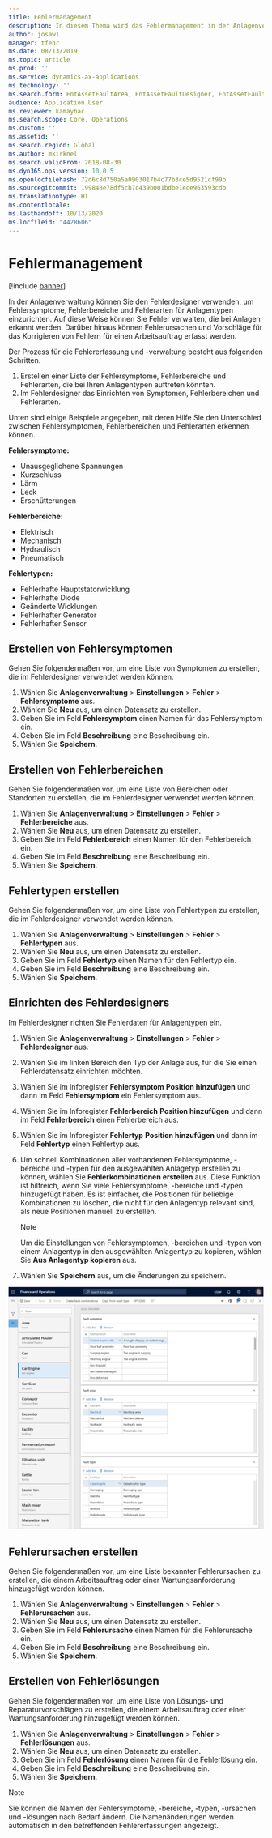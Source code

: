 ```yaml
---
title: Fehlermanagement
description: In diesem Thema wird das Fehlermanagement in der Anlagenverwaltung erläutert.
author: josaw1
manager: tfehr
ms.date: 08/13/2019
ms.topic: article
ms.prod: ''
ms.service: dynamics-ax-applications
ms.technology: ''
ms.search.form: EntAssetFaultArea, EntAssetFaultDesigner, EntAssetFaultCopyFromObjectType, EntAssetFaultRemedy, EntAssetObjectFaultRelationRequestInfoPart, EntAssetObjectFaultRelationWorkOrderInfoPart, EntAssetFaultCreateCombinations, EntAssetObjectFaultSymptom, EntAssetObjectFaultSymptomListPage, EntAssetFaultType, EntAssetFaultSymptom, EntAssetFaultCause
audience: Application User
ms.reviewer: kamaybac
ms.search.scope: Core, Operations
ms.custom: ''
ms.assetid: ''
ms.search.region: Global
ms.author: mkirknel
ms.search.validFrom: 2018-08-30
ms.dyn365.ops.version: 10.0.5
ms.openlocfilehash: 72d6c8d750a5a0903017b4c77b3ce5d9521cf99b
ms.sourcegitcommit: 199848e78df5cb7c439b001bdbe1ece963593cdb
ms.translationtype: HT
ms.contentlocale: 
ms.lasthandoff: 10/13/2020
ms.locfileid: "4428606"
---
```

# <a name="fault-management"></a>Fehlermanagement

[!include [banner](../../includes/banner.md)]

 

In der Anlagenverwaltung können Sie den Fehlerdesigner verwenden, um Fehlersymptome, Fehlerbereiche und Fehlerarten für Anlagentypen einzurichten. Auf diese Weise können Sie Fehler verwalten, die bei Anlagen erkannt werden. Darüber hinaus können Fehlerursachen und Vorschläge für das Korrigieren von Fehlern für einen Arbeitsauftrag erfasst werden.

Der Prozess für die Fehlererfassung und -verwaltung besteht aus folgenden Schritten.

1. Erstellen einer Liste der Fehlersymptome, Fehlerbereiche und Fehlerarten, die bei Ihren Anlagentypen auftreten könnten.
2. Im Fehlerdesigner das Einrichten von Symptomen, Fehlerbereichen und Fehlerarten.

Unten sind einige Beispiele angegeben, mit deren Hilfe Sie den Unterschied zwischen Fehlersymptomen, Fehlerbereichen und Fehlerarten erkennen können.

**Fehlersymptome:**

- Unausgeglichene Spannungen
- Kurzschluss
- Lärm
- Leck
- Erschütterungen

**Fehlerbereiche:**

- Elektrisch
- Mechanisch
- Hydraulisch
- Pneumatisch

**Fehlertypen:**

- Fehlerhafte Hauptstatorwicklung
- Fehlerhafte Diode
- Geänderte Wicklungen
- Fehlerhafter Generator
- Fehlerhafter Sensor

## <a name="create-fault-symptoms"></a>Erstellen von Fehlersymptomen

Gehen Sie folgendermaßen vor, um eine Liste von Symptomen zu erstellen, die im Fehlerdesigner verwendet werden können.

1. Wählen Sie **Anlagenverwaltung** \> **Einstellungen** \> **Fehler** \> **Fehlersymptome** aus.
2. Wählen Sie **Neu** aus, um einen Datensatz zu erstellen.
3. Geben Sie im Feld **Fehlersymptom** einen Namen für das Fehlersymptom ein.
4. Geben Sie im Feld **Beschreibung** eine Beschreibung ein.
5. Wählen Sie **Speichern**.

## <a name="create-fault-areas"></a>Erstellen von Fehlerbereichen

Gehen Sie folgendermaßen vor, um eine Liste von Bereichen oder Standorten zu erstellen, die im Fehlerdesigner verwendet werden können.

1. Wählen Sie **Anlagenverwaltung** \> **Einstellungen** \> **Fehler** \> **Fehlerbereiche** aus.
2. Wählen Sie **Neu** aus, um einen Datensatz zu erstellen.
3. Geben Sie im Feld **Fehlerbereich** einen Namen für den Fehlerbereich ein.
4. Geben Sie im Feld **Beschreibung** eine Beschreibung ein.
5. Wählen Sie **Speichern**.

## <a name="create-fault-types"></a>Fehlertypen erstellen

Gehen Sie folgendermaßen vor, um eine Liste von Fehlertypen zu erstellen, die im Fehlerdesigner verwendet werden können.

1. Wählen Sie **Anlagenverwaltung** \> **Einstellungen** \> **Fehler** \> **Fehlertypen** aus.
2. Wählen Sie **Neu** aus, um einen Datensatz zu erstellen.
3. Geben Sie im Feld **Fehlertyp** einen Namen für den Fehlertyp ein.
4. Geben Sie im Feld **Beschreibung** eine Beschreibung ein.
5. Wählen Sie **Speichern**.

## <a name="set-up-the-fault-designer"></a>Einrichten des Fehlerdesigners

Im Fehlerdesigner richten Sie Fehlerdaten für Anlagentypen ein.

1. Wählen Sie **Anlagenverwaltung** \> **Einstellungen** \> **Fehler** \> **Fehlerdesigner** aus.
2. Wählen Sie im linken Bereich den Typ der Anlage aus, für die Sie einen Fehlerdatensatz einrichten möchten.
3. Wählen Sie im Inforegister **Fehlersymptom** **Position hinzufügen** und dann im Feld **Fehlersymptom** ein Fehlersymptom aus.
4. Wählen Sie im Inforegister **Fehlerbereich** **Position hinzufügen** und dann im Feld **Fehlerbereich** einen Fehlerbereich aus.
5. Wählen Sie im Inforegister **Fehlertyp** **Position hinzufügen** und dann im Feld **Fehlertyp** einen Fehlertyp aus.
6. Um schnell Kombinationen aller vorhandenen Fehlersymptome, -bereiche und -typen für den ausgewählten Anlagetyp erstellen zu können, wählen Sie **Fehlerkombinationen erstellen** aus. Diese Funktion ist hilfreich, wenn Sie viele Fehlersymptome, -bereiche und -typen hinzugefügt haben. Es ist einfacher, die Positionen für beliebige Kombinationen zu löschen, die nicht für den Anlagentyp relevant sind, als neue Positionen manuell zu erstellen.

    > [!NOTE]
    > Um die Einstellungen von Fehlersymptomen, -bereichen und -typen von einem Anlagentyp in den ausgewählten Anlagentyp zu kopieren, wählen Sie **Aus Anlagentyp kopieren** aus.

7. Wählen Sie **Speichern** aus, um die Änderungen zu speichern.

![Standarddesignerseite](media/21-setup-for-work-orders.png)

## <a name="create-fault-causes"></a>Fehlerursachen erstellen

Gehen Sie folgendermaßen vor, um eine Liste bekannter Fehlerursachen zu erstellen, die einem Arbeitsauftrag oder einer Wartungsanforderung hinzugefügt werden können.

1. Wählen Sie **Anlagenverwaltung** \> **Einstellungen** \> **Fehler** \> **Fehlerursachen** aus.
2. Wählen Sie **Neu** aus, um einen Datensatz zu erstellen.
3. Geben Sie im Feld **Fehlerursache** einen Namen für die Fehlerursache ein.
4. Geben Sie im Feld **Beschreibung** eine Beschreibung ein.
5. Wählen Sie **Speichern**.

## <a name="create-fault-remedies"></a>Erstellen von Fehlerlösungen

Gehen Sie folgendermaßen vor, um eine Liste von Lösungs- und Reparaturvorschlägen zu erstellen, die einem Arbeitsauftrag oder einer Wartungsanforderung hinzugefügt werden können.

1. Wählen Sie **Anlagenverwaltung** \> **Einstellungen** \> **Fehler** \> **Fehlerlösungen** aus.
2. Wählen Sie **Neu** aus, um einen Datensatz zu erstellen.
3. Geben Sie im Feld **Fehlerlösung** einen Namen für die Fehlerlösung ein.
4. Geben Sie im Feld **Beschreibung** eine Beschreibung ein.
5. Wählen Sie **Speichern**.

> [!NOTE]
> Sie können die Namen der Fehlersymptome, -bereiche, -typen, -ursachen und -lösungen nach Bedarf ändern. Die Namenänderungen werden automatisch in den betreffenden Fehlererfassungen angezeigt.
